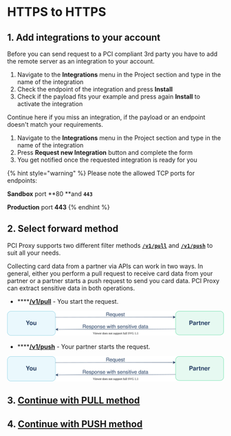 # HTTPS to HTTPS

## 1. Add integrations to your account

Before you can send request to a PCI compliant 3rd party you have to add the remote server as an integration to your account.

1. Navigate to the **Integrations** menu in the Project section and type in the name of the integration
2. Check the endpoint of the integration and press **Install**
3. Check if the payload fits your example and press again **Install** to activate the integration

Continue here if you miss an integration, if the payload or an endpoint doesn't match your requirements.

1. Navigate to the **Integrations** menu in the Project section and type in the name of the integration
2. Press **Request new Integration** button and complete the form
3. You get notified once the requested integration is ready for you

{% hint style="warning" %}
Please note the allowed TCP ports for endpoints:

**Sandbox** port **80 **and **`443`**

**Production** port **443**
{% endhint %}

## 2. Select forward method

PCI Proxy supports two different filter methods [**`/v1/pull`**](./#pull-method) and [**`/v1/push`**](./#push-method) to suit all your needs.&#x20;

Collecting card data from a partner via APIs can work in two ways. In general, either you perform a pull request to receive card data from your partner or a partner starts a push request to send you card data. PCI Proxy can extract sensitive data in both operations.

* ****[**/v1/pull**](broken-reference) - You start the request.

![Pull request](<../../../.gitbook/assets/Pull request big.svg>)

* ****[**/v1/push**](broken-reference) - Your partner starts the request.

![](<../../../.gitbook/assets/Pull request big.svg>)

## 3. [Continue with PULL method](pull-method.md)

## 4. [Continue with PUSH method](push-method.md)
